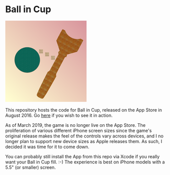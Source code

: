 # Ball in Cup

![](images/icon.png)

This repository hosts the code for Ball in Cup, released on the App Store in August 2016. Go [here](http://www.jajse.com/ballincup) if you wish to see it in action.

As of March 2019, the game is no longer live on the App Store. The proliferation of various different iPhone screen sizes since the game's original release makes the feel of the controls vary across devices, and I no longer plan to support new device sizes as Apple releases them. As such, I decided it was time for it to come down. 

You can probably still install the App from this repo via Xcode if you really want your Ball in Cup fill. :-) The experience is best on iPhone models with a 5.5" (or smaller) screen.
